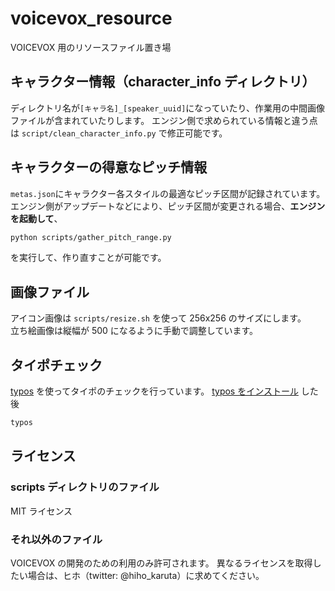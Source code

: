 # voicevox_resource

VOICEVOX 用のリソースファイル置き場

## キャラクター情報（character_info ディレクトリ）

ディレクトリ名が`[キャラ名]_[speaker_uuid]`になっていたり、作業用の中間画像ファイルが含まれていたりします。
エンジン側で求められている情報と違う点は `script/clean_character_info.py` で修正可能です。

## キャラクターの得意なピッチ情報

`metas.json`にキャラクター各スタイルの最適なピッチ区間が記録されています。
エンジン側がアップデートなどにより、ピッチ区間が変更される場合、**エンジンを起動して**、

```bash
python scripts/gather_pitch_range.py
```

を実行して、作り直すことが可能です。

## 画像ファイル

アイコン画像は `scripts/resize.sh` を使って 256x256 のサイズにします。  
立ち絵画像は縦幅が 500 になるように手動で調整しています。

## タイポチェック

[typos](https://github.com/crate-ci/typos) を使ってタイポのチェックを行っています。
[typos をインストール](https://github.com/crate-ci/typos#install) した後

```bash
typos
```

## ライセンス

### scripts ディレクトリのファイル

MIT ライセンス

### それ以外のファイル

VOICEVOX の開発のための利用のみ許可されます。
異なるライセンスを取得したい場合は、ヒホ（twitter: @hiho_karuta）に求めてください。
